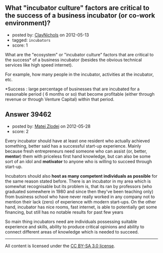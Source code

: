 ## What "incubator culture" factors are critical to the success of a business incubator (or co-work environment)?

- posted by: [ClayNichols](https://stackexchange.com/users/-1/3534-claynichols) on 2012-05-13
- tagged: `incubators`
- score: 1

What are the "ecosystem" or "incubator culture"  factors that are critical to the success* of a business incubator (besides the obvious technical services like high speed internet).

For example, how many people in the incubator, activities at the incubator, etc.



*Success : large percentage of businesses that are incubated for a reasonable period ( 6 months or so) that become profitable (either through revenue or through Venture Capital) within that period.




## Answer 39462

- posted by: [Matej Zlodej](https://stackexchange.com/users/-1/15950-matej-zlodej) on 2012-05-28
- score: 2

Every incubator should have at least one resident who actually achieved something, better said has a successful start-up experience. Mainly because fresh entrepreneurs need someone who can assist (or, better, **mentor**) them with priceless first hand knowledge, but can also be some sort of an idol and **motivator** to anyone who is willing to succeed through start-up.

Incubators should also **host as many competent individuals as possible** for the same reason stated before. There is an incubator in my area which is somewhat recognisable but its problem is, that its ran by professors (who graduated somewhere in 1980 and since then they've been teaching only) from business school who have never really worked in any company not to mention their lack (zero) of experience with modern start-ups. On the other hand, incubator has nice rooms, fast internet, is able to potentially get some financing, but still has no notable results for past few years

So main thing incubators need are individuals possessing suitable experience and skills, ability to produce critical opinions and ability to connect different areas of knowledge which is needed to succeed.



---

All content is licensed under the [CC BY-SA 3.0 license](https://creativecommons.org/licenses/by-sa/3.0/).
